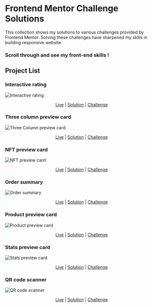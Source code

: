 # Frontend Mentor Challenge Solutions

 
This collection shows my solutions to various challenges provided by Frontend Mentor. Solving these challenges have sharpened my skills in building responsive website.

### Scroll through and see my front-end skills !

## Project List


### Interactive rating
![Interactive rating](https://res.cloudinary.com/dz209s6jk/image/upload/f_auto,q_auto,w_475/Challenges/hxx2bhmtmeelt0a98zos.jpg)

<div align="center">

[Live](https://muhammedsajadali.github.io/Interactive-rating-component-Frontend-Mentor-challenge/) | [Solution](https://github.com/muhammedsajadali/Interactive-rating-component-Frontend-Mentor-challenge) | [Challenge](https://www.frontendmentor.io/challenges/interactive-rating-component-koxpeBUmI)

</div>


### Three column preview card
![Three Column preview card](https://res.cloudinary.com/dz209s6jk/image/upload/f_auto,q_auto,w_700/Challenges/ap7h50kkrdq7zclbokox.jpg)

<div align="center">

[Live](https://muhammedsajadali.github.io/3-Column-preview-card-Frontend-Mentor-challenge/) | [Solution](https://github.com/muhammedsajadali/3-Column-preview-card-Frontend-Mentor-challenge) | [Challenge](https://www.frontendmentor.io/challenges/3column-preview-card-component-pH92eAR2-)

</div>


### NFT preview card
![NFT preview card](linktophoto)

<div align="center">

[Live](liveLink) | [Solution](solutionlink) | [Challenge](linktochallenge)

</div>


### Order summary
![Order summary](linktophoto)

<div align="center">

[Live](liveLink) | [Solution](solutionlink) | [Challenge](linktochallenge)

</div>


### Product preview card
![Product preview card](linktophoto)

<div align="center">

[Live](liveLink) | [Solution](solutionlink) | [Challenge](linktochallenge)

</div>


### Stats preview card
![Stats preview card](linktophoto)

<div align="center">

[Live](liveLink) | [Solution](solutionlink) | [Challenge](linktochallenge)

</div>


### QR code scanner
![QR code scanner](linktophoto)

<div align="center">

[Live](liveLink) | [Solution](solutionlink) | [Challenge](linktochallenge)

</div>

